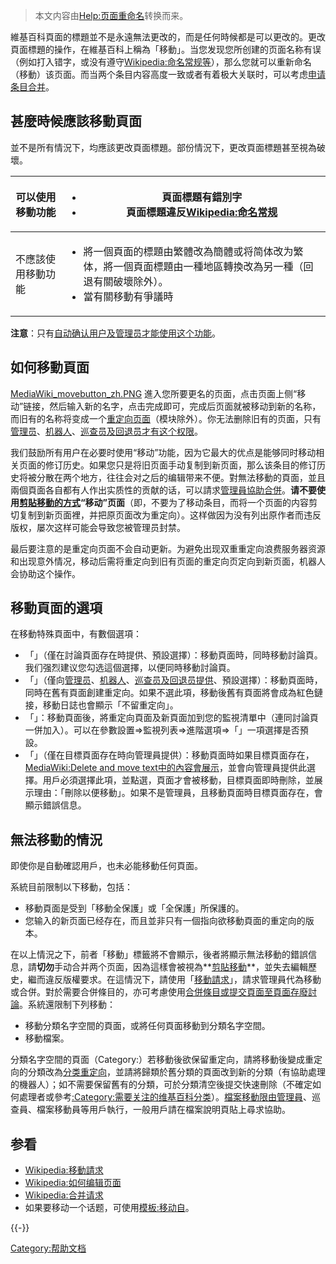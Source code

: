 > 本文内容由[Help:页面重命名](https://zh.wikipedia.org/wiki/Help:页面重命名)转换而来。


維基百科頁面的標題並不是永遠無法更改的，而是任何時候都是可以更改的。更改頁面標題的操作，在維基百科上稱為「移動」。当您发现您所创建的页面名称有误（例如打入错字，或没有遵守[Wikipedia:命名常规等](https://zh.wikipedia.org/wiki/Wikipedia:命名常规 "wikilink")），那么您就可以重新命名（移動）该页面。而当两个条目内容高度一致或者有着极大关联时，可以考虑[申请条目合并](https://zh.wikipedia.org/wiki/维基百科:合并请求 "wikilink")。

## 甚麼時候應該移動頁面

並不是所有情況下，均應該更改頁面標題。部份情況下，更改頁面標題甚至視為破壞。

<table>
<thead>
<tr class="header">
<th><p>可以使用移動功能</p></th>
<th><ul>
<li>頁面標題有錯別字</li>
<li>頁面標題違反<a href="https://zh.wikipedia.org/wiki/Wikipedia:命名常规" title="wikilink">Wikipedia:命名常规</a></li>
</ul></th>
</tr>
</thead>
<tbody>
<tr class="odd">
<td><p>不應該使用移動功能</p></td>
<td><ul>
<li>將一個頁面的標題由繁體改為簡體或将简体改为繁体，將一個頁面標題由一種地區轉換改為另一種（回退有關破壞除外）。</li>
<li>當有關移動有爭議時</li>
</ul></td>
</tr>
</tbody>
</table>

**注意**：只有[自动确认用户及管理员才能使用这个功能](https://zh.wikipedia.org/wiki/Wikipedia:自动确认用户 "wikilink")。

## 如何移動頁面

[MediaWiki_movebutton_zh.PNG](https://zh.wikipedia.org/wiki/File:MediaWiki_movebutton_zh.PNG "fig:MediaWiki_movebutton_zh.PNG") 進入您所要更名的页面，点击页面上侧“移动”链接，然后输入新的名字，点击完成即可，完成后页面就被移动到新的名称，而旧有的名称将变成一个[重定向页面](https://zh.wikipedia.org/wiki/Wikipedia:重定向 "wikilink")（模块除外）。你无法删除旧有的页面，只有[管理员](https://zh.wikipedia.org/wiki/Wikipedia:管理员 "wikilink")、[机器人](https://zh.wikipedia.org/wiki/Wikipedia:机器人 "wikilink")、[巡查员及](https://zh.wikipedia.org/wiki/Wikipedia:NAP "wikilink")[回退员才有这个权限](https://zh.wikipedia.org/wiki/Wikipedia:ROLL "wikilink")。

我们鼓励所有用户在必要时使用“移动”功能，因为它最大的优点是能够同时移动相关页面的修订历史。如果您只是将旧页面手动复制到新页面，那么该条目的修订历史将被分散在两个地方，往往会对之后的编辑带来不便。對無法移動的頁面，並且兩個頁面各自都有人作出实质性的贡献的话，可以請求[管理員協助合併](https://zh.wikipedia.org/wiki/Wikipedia:管理員 "wikilink")。**请不要使用[剪貼移動的方式](https://zh.wikipedia.org/wiki/Wikipedia:剪貼移動 "wikilink")“移动”页面**（即，不要为了移动条目，而将一个页面的内容剪切复制到新页面裡，并把原页面改为重定向）。这样做因为没有列出原作者而违反版权，屡次这样可能会导致您被管理员封禁。

最后要注意的是重定向页面不会自动更新。为避免出现双重重定向浪费服务器资源和出现意外情况，移动后需将重定向到旧有页面的重定向页定向到新页面，机器人会协助这个操作。

## 移動頁面的選項

在移動特殊頁面中，有數個選項：

  - 「」（僅在討論頁面存在時提供、預設選擇）：移動頁面時，同時移動討論頁。我们强烈建议您勾选這個選擇，以便同時移動討論頁。
  - 「」（僅向[管理员](https://zh.wikipedia.org/wiki/Wikipedia:管理员 "wikilink")、[机器人](https://zh.wikipedia.org/wiki/Wikipedia:机器人 "wikilink")、[巡查员及](https://zh.wikipedia.org/wiki/Wikipedia:NAP "wikilink")[回退员提供](https://zh.wikipedia.org/wiki/Wikipedia:ROLL "wikilink")、預設選擇）：移動頁面時，同時在舊有頁面創建重定向。如果不選此項，移動後舊有頁面將會成為紅色鏈接，移動日誌也會顯示「不留重定向」。
  - 「」：移動頁面後，將重定向頁面及新頁面加到您的監視清單中（連同討論頁一併加入）。可以在參數設置=\>監視列表=\>進階選項=\>「」一項選擇是否預設。
  - 「」（僅在目標頁面存在時向管理員提供）：移動頁面時如果目標頁面存在，[MediaWiki:Delete and move text中的內容會展示](https://zh.wikipedia.org/wiki/MediaWiki:Delete_and_move_text "wikilink")，並會向管理員提供此選擇。用戶必須選擇此項，並點選，頁面才會被移動，目標頁面即時刪除，並展示理由：「刪除以便移動」。如果不是管理員，且移動頁面時目標頁面存在，會顯示錯誤信息。

## 無法移動的情況

即使你是自動確認用戶，也未必能移動任何頁面。

系統目前限制以下移動，包括：

  - 移動頁面是受到「移動全保護」或「全保護」所保護的。
  - 您输入的新页面已经存在，而且並非只有一個指向欲移動頁面的重定向的版本。

在以上情況之下，前者「移動」標籤將不會顯示，後者將顯示無法移動的錯誤信息，請**切勿**手动合并两个页面，因為這樣會被視為**[剪貼移動](https://zh.wikipedia.org/wiki/Wikipedia:剪貼移動 "wikilink")**，並失去編輯歷史，繼而違反版權要求。在這情況下，請使用「[移動請求](https://zh.wikipedia.org/wiki/Wikipedia:移動請求 "wikilink")」，請求管理員代為移動或合併。對於需要合併條目的，亦可考慮使用[合併條目或提交頁面至](https://zh.wikipedia.org/wiki/Wikipedia:合併條目 "wikilink")[頁面存廢討論](https://zh.wikipedia.org/wiki/Wikipedia:頁面存廢討論 "wikilink")。系統還限制下列移動：

  - 移動分類名字空間的頁面，或將任何頁面移動到分類名字空間。
  - 移動檔案。

分類名字空間的頁面（Category:）若移動後欲保留重定向，請將移動後變成重定向的分類改為[分类重定向](https://zh.wikipedia.org/wiki/Wikipedia:頁面分類#分类重定向 "wikilink")，並請將歸類於舊分類的頁面改到新的分類（有協助處理的機器人）；如不需要保留舊有的分類，可於分類清空後提交快速刪除（不確定如何處理者或參考[:Category:需要关注的维基百科分类](https://zh.wikipedia.org/wiki/Category:需要关注的维基百科分类 "wikilink")）。[檔案移動限由管理員](https://zh.wikipedia.org/wiki/Wikipedia:檔案移動員 "wikilink")、巡查員、檔案移動員等用戶執行，一般用戶請在檔案說明頁貼上尋求協助。

## 参看

  - [Wikipedia:移動請求](https://zh.wikipedia.org/wiki/Wikipedia:移動請求 "wikilink")
  - [Wikipedia:如何编辑页面](https://zh.wikipedia.org/wiki/Wikipedia:如何编辑页面 "wikilink")
  - [Wikipedia:合并请求](https://zh.wikipedia.org/wiki/Wikipedia:合并请求 "wikilink")
  - 如果要移动一个话题，可使用[模板:移动自](https://zh.wikipedia.org/wiki/模板:移动自 "wikilink")。

{{-}}

[Category:帮助文档](https://zh.wikipedia.org/wiki/Category:帮助文档 "wikilink")